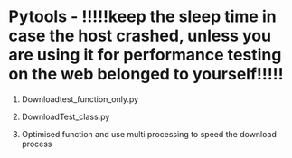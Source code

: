 # Pytools - !!!!!keep the sleep time in case the host crashed, unless you are using it for performance testing on the web belonged to yourself!!!!!


1. Downloadtest_function_only.py

2. DownloadTest_class.py

3. Optimised function and use multi processing to speed the download process 


